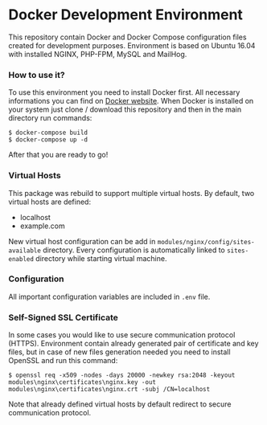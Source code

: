 # Docker Development Environment
This repository contain Docker and Docker Compose configuration files created for development purposes.
Environment is based on Ubuntu 16.04 with installed NGINX, PHP-FPM, MySQL and MailHog.

### How to use it?
To use this environment you need to install Docker first. All necessary informations you can find on [Docker website](https://www.docker.com). When Docker is installed on your system just clone / download this repository and then in the main directory run commands:

```shell
$ docker-compose build
$ docker-compose up -d
```

After that you are ready to go!

### Virtual Hosts
This package was rebuild to support multiple virtual hosts. By default, two virtual hosts are defined:
* localhost
* example.com

New virtual host configuration can be add in ``modules/nginx/config/sites-available`` directory. Every configuration is automatically linked to ``sites-enabled`` directory while starting virtual machine.

### Configuration
All important configuration variables are included in ``.env`` file.

### Self-Signed SSL Certificate
In some cases you would like to use secure communication protocol (HTTPS). Environment contain already generated pair of certificate and key files, but in case of new files generation needed you need to install OpenSSL and run this command:

```shell
$ openssl req -x509 -nodes -days 20000 -newkey rsa:2048 -keyout modules\nginx\certificates\nginx.key -out modules\nginx\certificates\nginx.crt -subj /CN=localhost
```

Note that already defined virtual hosts by default redirect to secure communication protocol.